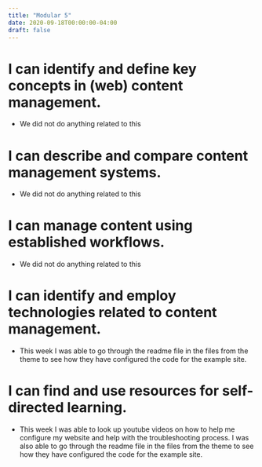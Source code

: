 ```yaml
---
title: "Modular 5"
date: 2020-09-18T00:00:00-04:00
draft: false
--- 
```


I can identify and define key concepts in (web) content management.
====================================================

* We did not do anything related to this 

I can describe and compare content management systems.
=============================================

* We did not do anything related to this 

I can manage content using established workflows.
======================================

* We did not do anything related to this

I can identify and employ technologies related to content management.
======================================================

* This week I was able to go through the readme file in the files from the theme to see how they have configured the code for the example site. 
         
I can find and use resources for self-directed learning.
=========================================

* This week I was able to look up youtube videos on how to help me configure my website and help with the troubleshooting process. I was also able to go through the readme file in the files from the theme to see how they have configured the code for the example site. 
